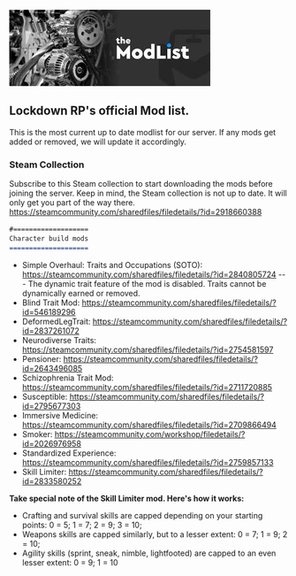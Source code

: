 ![Modlist](https://github.com/LockdownRP-PZ/LockdownRP/blob/main/Images/Modlist.png)

## Lockdown RP's official Mod list.

This is the most current up to date modlist for our server. If any mods get added or removed, we will update it accordingly.


### Steam Collection

Subscribe to this Steam collection to start downloading the mods before joining the server. Keep in mind, the Steam collection is not up to date. It will only get you part of the way there.
https://steamcommunity.com/sharedfiles/filedetails/?id=2918660388


```md
#===================
Character build mods
====================
```
- Simple Overhaul: Traits and Occupations (SOTO): https://steamcommunity.com/sharedfiles/filedetails/?id=2840805724
--- The dynamic trait feature of the mod is disabled. Traits cannot be dynamically earned or removed.
- Blind Trait Mod: https://steamcommunity.com/sharedfiles/filedetails/?id=546189296
- DeformedLegTrait: https://steamcommunity.com/sharedfiles/filedetails/?id=2837261072
- Neurodiverse Traits: https://steamcommunity.com/sharedfiles/filedetails/?id=2754581597
- Pensioner: https://steamcommunity.com/sharedfiles/filedetails/?id=2643496085
- Schizophrenia Trait Mod: https://steamcommunity.com/sharedfiles/filedetails/?id=2711720885
- Susceptible: https://steamcommunity.com/sharedfiles/filedetails/?id=2795677303
- Immersive Medicine: https://steamcommunity.com/sharedfiles/filedetails/?id=2709866494
- Smoker: https://steamcommunity.com/workshop/filedetails/?id=2026976958
- Standardized Experience: https://steamcommunity.com/sharedfiles/filedetails/?id=2759857133
- Skill Limiter: https://steamcommunity.com/sharedfiles/filedetails/?id=2833580252

__Take special note of the **Skill Limiter** mod. Here's how it works:__

- Crafting and survival skills are capped depending on your starting points:
0 = 5; 1 = 7; 2 = 9; 3 = 10;
- Weapons skills are capped similarly, but to a lesser extent:
0 = 7; 1 = 9; 2 = 10;
- Agility skills (sprint, sneak, nimble, lightfooted) are capped to an even lesser extent:
0 = 9; 1 = 10